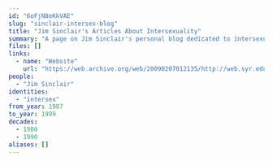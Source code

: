 ```yaml
---
id: "6oFjN8eKkVAE"
slug: "sinclair-intersex-blog"
title: "Jim Sinclair's Articles About Intersexuality"
summary: "A page on Jim Sinclair's personal blog dedicated to intersexuality"
files: []
links:
  - name: "Website"
    url: "https://web.archive.org/web/20090207012135/http://web.syr.edu/~jisincla/intersex.htm"
people:
  - "Jim Sinclair"
identities:
  - "intersex"
from_year: 1987
to_year: 1999
decades:
  - 1980
  - 1990
aliases: []
---
```

